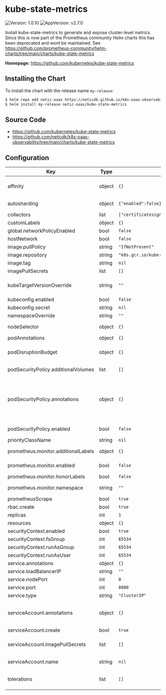 # kube-state-metrics

![Version: 1.0.10](https://img.shields.io/badge/Version-1.0.10-informational?style=flat-square) ![AppVersion: v2.7.0](https://img.shields.io/badge/AppVersion-v2.7.0-informational?style=flat-square)

Install kube-state-metrics to generate and expose cluster-level metrics. Since this is now part of the Prometheus community
Helm charts this has been deprecated and wont be maintained.
See https://github.com/prometheus-community/helm-charts/tree/main/charts/kube-state-metrics

**Homepage:** <https://github.com/kubernetes/kube-state-metrics>

## Installing the Chart

To install the chart with the release name `my-release`:

```bash
$ helm repo add netic-oaas https://neticdk.github.io/k8s-oaas-observability
$ helm install my-release netic-oaas/kube-state-metrics
```

## Source Code

* <https://github.com/kubernetes/kube-state-metrics>
* <https://github.com/neticdk/k8s-oaas-observability/tree/main/charts/kube-state-metrics>

## Configuration

| Key | Type | Default | Description |
|-----|------|---------|-------------|
| affinity | object | `{}` | Affinity settings for pod assignment Ref: https://kubernetes.io/docs/concepts/configuration/assign-pod-node/ |
| autosharding | object | `{"enabled":false}` | Set to true to automatically shard data across replicas pods ([Automated Sharding](https://github.com/kubernetes/kube-state-metrics#automated-sharding)). EXPERIMENTAL |
| collectors | list | `["certificatesigningrequests","configmaps","cronjobs","daemonsets","deployments","endpoints","horizontalpodautoscalers","ingresses","jobs","limitranges","mutatingwebhookconfigurations","namespaces","networkpolicies","nodes","persistentvolumeclaims","persistentvolumes","poddisruptionbudgets","pods","replicasets","replicationcontrollers","resourcequotas","secrets","services","statefulsets","storageclasses","validatingwebhookconfigurations","volumeattachments"]` | Available collectors for kube-state-metrics |
| customLabels | object | `{}` | Custom labels to apply to service, deployment and pods |
| global.networkPolicyEnabled | bool | `false` | Deploy network policy allowing ingress. |
| hostNetwork | bool | `false` | Whether or not to use the host network |
| image.pullPolicy | string | `"IfNotPresent"` | Image pull policy |
| image.repository | string | `"k8s.gcr.io/kube-state-metrics/kube-state-metrics"` | The image repository to pull from |
| image.tag | string | `nil` | The image tag to pull - default is version from Chart.yaml |
| imagePullSecrets | list | `[]` |  |
| kubeTargetVersionOverride | string | `""` | Provide a k8s version to define apiGroups for podSecurityPolicy Cluster Role. For example: kubeTargetVersionOverride: 1.14.9 |
| kubeconfig.enabled | bool | `false` |  |
| kubeconfig.secret | string | `nil` | base64 encoded kube-config file |
| namespaceOverride | string | `""` |  |
| nodeSelector | object | `{}` | Node labels for pod assignment Ref: https://kubernetes.io/docs/user-guide/node-selection/ |
| podAnnotations | object | `{}` | Annotations to be added to the pod |
| podDisruptionBudget | object | `{}` | Optional PodDisruptionBudget Ref: https://kubernetes.io/docs/tasks/run-application/configure-pdb/ |
| podSecurityPolicy.additionalVolumes | list | `[]` | Specify allowed volumes in the pod security policy (`secret` is always allowed) |
| podSecurityPolicy.annotations | object | `{}` | Specify pod annotations in the pod security policy Ref: https://kubernetes.io/docs/concepts/policy/pod-security-policy/#apparmor Ref: https://kubernetes.io/docs/concepts/policy/pod-security-policy/#seccomp Ref: https://kubernetes.io/docs/concepts/policy/pod-security-policy/#sysctl |
| podSecurityPolicy.enabled | bool | `false` | If true, create & use PodSecurityPolicy resources. Note that related RBACs are created only if `rbac.enabled` is `true`. |
| priorityClassName | string | `nil` | Name of Priority Class to assign pods |
| prometheus.monitor.additionalLabels | object | `{}` | Additional labels that can be used so ServiceMonitor will be discovered by Prometheus |
| prometheus.monitor.enabled | bool | `false` | Set this to true to create ServiceMonitor for Prometheus operator |
| prometheus.monitor.honorLabels | bool | `false` | Honor metric labels |
| prometheus.monitor.namespace | string | `""` | Namespace where servicemonitor resource should be created |
| prometheusScrape | bool | `true` | Whether or not enable prom scrape |
| rbac.create | bool | `true` |  |
| replicas | int | `1` | Number of replicas |
| resources | object | `{}` | kube-state-metrics resource requests and limits |
| securityContext.enabled | bool | `true` | Enable security context |
| securityContext.fsGroup | int | `65534` | Group ID for the filesystem |
| securityContext.runAsGroup | int | `65534` | Group ID for the container |
| securityContext.runAsUser | int | `65534` | User ID for the container |
| service.annotations | object | `{}` | Annotations to be added to the service. |
| service.loadBalancerIP | string | `""` |  |
| service.nodePort | int | `0` |  |
| service.port | int | `8080` | The port of the container |
| service.type | string | `"ClusterIP"` | Service type. Default to clusterIP for backward compatibility. |
| serviceAccount.annotations | object | `{}` | ServiceAccount annotations. Use case: AWS EKS IAM roles for service accounts ref: https://docs.aws.amazon.com/eks/latest/userguide/specify-service-account-role.html |
| serviceAccount.create | bool | `true` | If true, create & use serviceAccount. Require rbac true |
| serviceAccount.imagePullSecrets | list | `[]` | Reference to one or more secrets to be used when pulling images ref: https://kubernetes.io/docs/tasks/configure-pod-container/pull-image-private-registry/ |
| serviceAccount.name | string | `nil` | The name of the ServiceAccount to use. If not set and create is true, a name is generated using the fullname template |
| tolerations | list | `[]` | Tolerations for pod assignment Ref: https://kubernetes.io/docs/concepts/configuration/taint-and-toleration/ |
